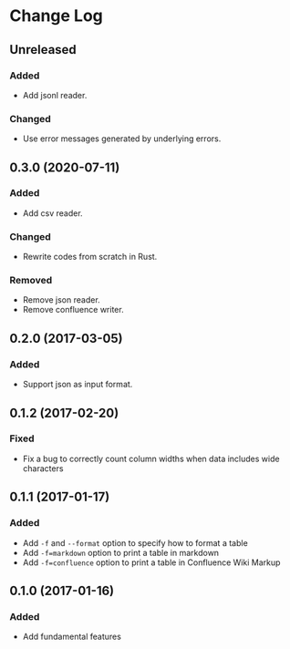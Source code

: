 # Change Log

## Unreleased

### Added
* Add jsonl reader.

### Changed
* Use error messages generated by underlying errors.

## 0.3.0 (2020-07-11)

### Added
* Add csv reader.

### Changed
* Rewrite codes from scratch in Rust.

### Removed
* Remove json reader.
* Remove confluence writer.

## 0.2.0 (2017-03-05)

### Added
* Support json as input format.

## 0.1.2 (2017-02-20)

### Fixed
* Fix a bug to correctly count column widths when data includes wide characters

## 0.1.1 (2017-01-17)

### Added
* Add `-f` and `--format` option to specify how to format a table
* Add `-f=markdown` option to print a table in markdown
* Add `-f=confluence` option to print a table in Confluence Wiki Markup

## 0.1.0 (2017-01-16)

### Added
* Add fundamental features

